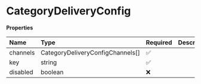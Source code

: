 # CategoryDeliveryConfig

**Properties**

| Name     | Type                             | Required | Description |
| :------- | :------------------------------- | :------- | :---------- |
| channels | CategoryDeliveryConfigChannels[] | ✅       |             |
| key      | string                           | ✅       |             |
| disabled | boolean                          | ❌       |             |
